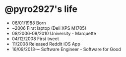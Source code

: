 @pyro2927's life
===============

- 06/01/1988 Born
- ~2006 First laptop (Dell XPS M1705)
- 08/2006-08/2010 University - Marquette
- 04/12/2008 First tweet
- 11/2008 Released Reddit iOS App
- 16/09/2013-~ Software Engineer - Software for Good

